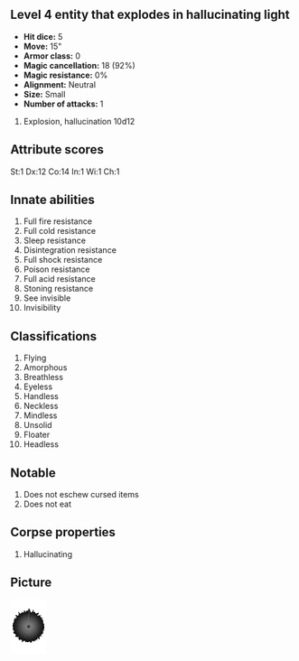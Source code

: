 ## Level 4 entity that explodes in hallucinating light
- **Hit dice:** 5
- **Move:** 15"
- **Armor class:** 0
- **Magic cancellation:** 18 (92%)
- **Magic resistance:** 0%
- **Alignment:** Neutral
- **Size:** Small
- **Number of attacks:** 1
1. Explosion, hallucination 10d12
## Attribute scores
St:1 Dx:12 Co:14 In:1 Wi:1 Ch:1
## Innate abilities
1. Full fire resistance
2. Full cold resistance
3. Sleep resistance
4. Disintegration resistance
5. Full shock resistance
6. Poison resistance
7. Full acid resistance
8. Stoning resistance
9. See invisible
10. Invisibility
## Classifications
1. Flying
2. Amorphous
3. Breathless
4. Eyeless
5. Handless
6. Neckless
7. Mindless
8. Unsolid
9. Floater
10. Headless
## Notable
1. Does not eschew cursed items
2. Does not eat
## Corpse properties
1. Hallucinating
## Picture
![Black light](https://github.com/hyvanmielenpelit/GnollHackTileSet/blob/main/Monsters/black_light/black_light.png)
